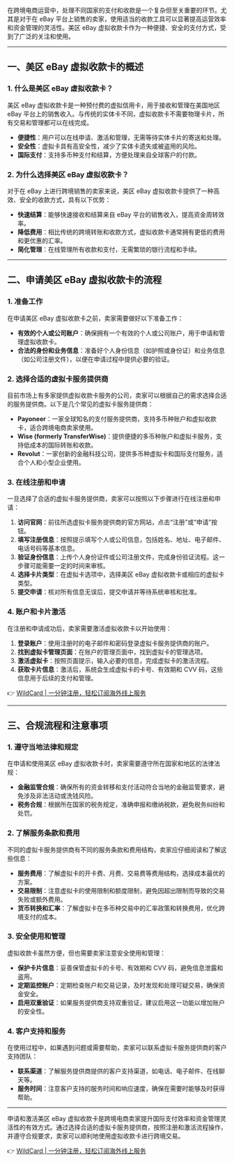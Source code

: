 在跨境电商运营中，处理不同国家的支付和收款是一个复杂但至关重要的环节。尤其是对于在 eBay 平台上销售的卖家，使用适当的收款工具可以显著提高运营效率和资金管理的灵活性。美区 eBay 虚拟收款卡作为一种便捷、安全的支付方式，受到了广泛的关注和使用。

---

## 一、美区 eBay 虚拟收款卡的概述

### 1. 什么是美区 eBay 虚拟收款卡？

美区 eBay 虚拟收款卡是一种预付费的虚拟信用卡，用于接收和管理在美国地区 eBay 平台上的销售收入。与传统的实体卡不同，虚拟收款卡不需要物理卡片，所有交易和管理都可以在线完成。

- **便捷性**：用户可以在线申请、激活和管理，无需等待实体卡片的寄送和处理。
- **安全性**：虚拟卡具有高安全性，减少了实体卡遗失或被盗用的风险。
- **国际支付**：支持多币种支付和结算，方便处理来自全球客户的付款。

### 2. 为什么选择美区 eBay 虚拟收款卡？

对于在 eBay 上进行跨境销售的卖家来说，美区 eBay 虚拟收款卡提供了一种高效、安全的收款方式，具有以下优势：

- **快速结算**：能够快速接收和结算来自 eBay 平台的销售收入，提高资金周转效率。
- **降低费用**：相比传统的跨境转账和收款方式，虚拟收款卡通常拥有更低的费用和更优惠的汇率。
- **简化管理**：在线管理所有收款和支付，无需繁琐的银行流程和手续。

---

## 二、申请美区 eBay 虚拟收款卡的流程

### 1. 准备工作

在申请美区 eBay 虚拟收款卡之前，卖家需要做好以下准备工作：

- **有效的个人或公司账户**：确保拥有一个有效的个人或公司账户，用于申请和管理虚拟收款卡。
- **合法的身份和业务信息**：准备好个人身份信息（如护照或身份证）和业务信息（如公司注册文件），以便在申请过程中提供必要的验证。

### 2. 选择合适的虚拟卡服务提供商

目前市场上有多家提供虚拟收款卡服务的公司，卖家可以根据自己的需求选择合适的服务提供商。以下是几个常见的虚拟卡服务提供商：

- **Payoneer**：一家全球知名的支付服务提供商，支持多币种账户和虚拟收款卡，适合跨境电商卖家使用。
- **Wise (formerly TransferWise)**：提供便捷的多币种账户和虚拟卡服务，支持低成本的国际转账和收款。
- **Revolut**：一家创新的金融科技公司，提供多币种虚拟卡和国际支付服务，适合个人和小型企业使用。

### 3. 在线注册和申请

一旦选择了合适的虚拟卡服务提供商，卖家可以按照以下步骤进行在线注册和申请：

1. **访问官网**：前往所选虚拟卡服务提供商的官方网站，点击“注册”或“申请”按钮。
2. **填写注册信息**：按照提示填写个人或公司信息，包括姓名、地址、电子邮件、电话号码等基本信息。
3. **验证身份信息**：上传个人身份证件或公司注册文件，完成身份验证流程。这一步骤可能需要一定的时间来审核。
4. **选择卡片类型**：在虚拟卡选项中，选择美区 eBay 虚拟收款卡或相应的虚拟卡类型。
5. **提交申请**：核对所有信息无误后，提交申请并等待系统审核和批准。

### 4. 账户和卡片激活

在注册和申请成功后，卖家需要激活虚拟收款卡以开始使用：

1. **登录账户**：使用注册时的电子邮件和密码登录虚拟卡服务提供商的账户。
2. **找到虚拟卡管理页面**：在账户的管理页面中，找到虚拟卡的管理选项。
3. **激活虚拟卡**：按照页面提示，输入必要的信息，完成虚拟卡的激活流程。
4. **获取卡片信息**：激活后，系统会生成虚拟卡的卡号、有效期和 CVV 码，这些信息用于后续的支付和管理。

👉 [WildCard | 一分钟注册，轻松订阅海外线上服务](https://bit.ly/bewildcard)

---

## 三、合规流程和注意事项

### 1. 遵守当地法律和规定

在申请和使用美区 eBay 虚拟收款卡时，卖家需要遵守所在国家和地区的法律法规：

- **金融监管合规**：确保所有的资金转移和支付活动符合当地的金融监管要求，避免涉及非法活动或洗钱风险。
- **税务合规**：根据所在国家的税务规定，准确申报和缴纳税款，避免税务纠纷和处罚。

### 2. 了解服务条款和费用

不同的虚拟卡服务提供商有不同的服务条款和费用结构，卖家应仔细阅读和了解这些信息：

- **服务费用**：了解虚拟卡的开卡费、月费、交易费等费用结构，选择成本最优的方案。
- **交易限制**：注意虚拟卡的使用限制和额度限制，避免因超出限制而导致的交易失败或额外费用。
- **货币转换和汇率**：了解虚拟卡在多币种交易中的汇率政策和转换费用，优化跨境支付的成本。

### 3. 安全使用和管理

虚拟收款卡虽然方便，但也需要卖家注意安全使用和管理：

- **保护卡片信息**：妥善保管虚拟卡的卡号、有效期和 CVV 码，避免信息泄露和盗用。
- **定期监控账户**：定期检查账户和交易记录，及时发现和处理可疑交易，确保资金安全。
- **启用双重验证**：如果服务提供商支持双重验证，建议启用这一功能以增加账户的安全性。

### 4. 客户支持和服务

在使用过程中，如果遇到问题或需要帮助，卖家可以联系虚拟卡服务提供商的客户支持团队：

- **联系渠道**：了解服务提供商提供的客户支持渠道，如电话、电子邮件、在线聊天等。
- **服务时间**：注意客户支持的服务时间和响应速度，确保在需要时能够及时获得帮助。

---

申请和激活美区 eBay 虚拟收款卡是跨境电商卖家提升国际支付效率和资金管理灵活性的有效方式。通过选择合适的虚拟卡服务提供商，按照注册和激活流程操作，并遵守合规要求，卖家可以顺利地使用虚拟收款卡进行跨境交易。

👉 [WildCard | 一分钟注册，轻松订阅海外线上服务](https://bit.ly/bewildcard)